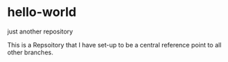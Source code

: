 # hello-world
just another repository 


This is a Repsoitory that I have set-up to be a central reference point to all other branches.
